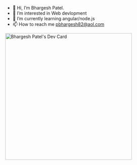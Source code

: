 - 👋 Hi, I’m Bhargesh Patel.
- 👀 I’m interested in Web devlopment
- 🌱 I’m currently learning angular/node.js
- 📫 How to reach me pbhargesh82@aol.com

<a href="https://app.daily.dev/pbhargesh82"><img src="https://api.daily.dev/devcards/bbd3f227082d46e39f29981b246a34fb.png?r=z8u" width="400" alt="Bhargesh Patel's Dev Card"/></a>

<!---
pbhargesh82/pbhargesh82 is a ✨ special ✨ repository because its `README.md` (this file) appears on your GitHub profile.
You can click the Preview link to take a look at your changes.
--->
